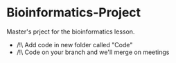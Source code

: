 # Bioinformatics-Project
Master's prject for the bioinformatics lesson.

- /!\ Add code in new folder called "Code"
- /!\ Code on your branch and we'll merge on meetings
